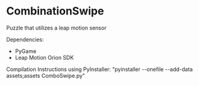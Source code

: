 # CombinationSwipe
Puzzle that utilizes a leap motion sensor


Dependencies:
  - PyGame
  - Leap Motion Orion SDK

Compilation Instructions using PyInstaller:
"pyinstaller --onefile --add-data assets;assets ComboSwipe.py"
